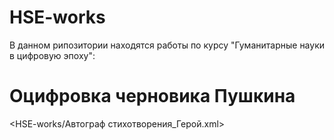 # HSE-works
В данном рипозитории находятся работы по курсу "Гуманитарные науки в цифровую эпоху":
# Оцифровка черновика Пушкина
<HSE-works/Автограф стихотворения_Герой.xml>
